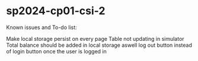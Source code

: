 # sp2024-cp01-csi-2


Known issues and To-do list:

Make local storage persist on every page
Table not updating in simulator
Total balance should be added in local storage aswell
log out button instead of login button once the user is logged in

















